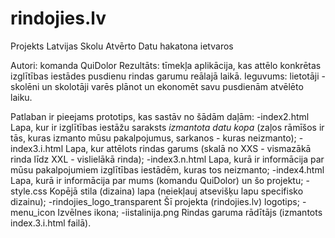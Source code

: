 # rindojies.lv
Projekts Latvijas Skolu Atvērto Datu hakatona ietvaros

Autori: komanda QuiDolor
Rezultāts: tīmekļa aplikācija, kas attēlo konkrētas izglītības iestādes pusdienu rindas garumu reālajā laikā.
Ieguvums: lietotāji - skolēni un skolotāji varēs plānot un ekonomēt savu pusdienām atvēlēto laiku.

Patlaban ir pieejams prototips, kas sastāv no šādām daļām:
-index2.html        Lapa, kur ir izglītības iestāžu saraksts *izmantota datu kopa* (zaļos rāmīšos ir tās, kuras izmanto mūsu pakalpojumus, sarkanos - kuras neizmanto);
-index3.i.html      Lapa, kur attēlots rindas garums (skalā no XXS - vismazākā rinda līdz XXL - vislielākā rinda);
-index3.n.html      Lapa, kurā ir informācija par mūsu pakalpojumiem izglītības iestādēm, kuras tos neizmanto;
-index4.html        Lapa, kurā ir informācija par mums (komandu QuiDolor) un šo projektu;
-style.css          Kopējā stila (dizaina) lapa (neiekļauj atsevišķu lapu specifisko dizainu);
-rindojies_logo_transparent   Šī projekta (rindojies.lv) logotips;
-menu_icon          Izvēlnes ikona;
-iistalinija.png    Rindas garuma rādītājs (izmantots index.3.i.html failā).
